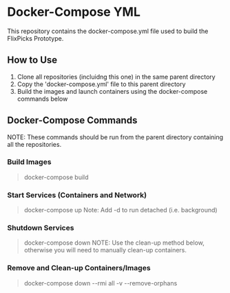 # Docker-Compose YML

This repository contains the docker-compose.yml file used to build the FlixPicks Prototype.

## How to Use

1. Clone all repositories (incluidng this one) in the same parent directory
2. Copy the 'docker-compose.yml' file to this parent directory
3. Build the images and launch containers using the docker-compose commands below


## Docker-Compose Commands
NOTE: These commands should be run from the parent directory containing all the repositories.

### Build Images
> docker-compose build

### Start Services (Containers and Network)
> docker-compose up
Note: Add -d to run detached (i.e. background)

### Shutdown Services
> docker-compose down
NOTE: Use the clean-up method below, otherwise you will need to manually clean-up containers.

### Remove and Clean-up Containers/Images
> docker-compose down --rmi all -v --remove-orphans